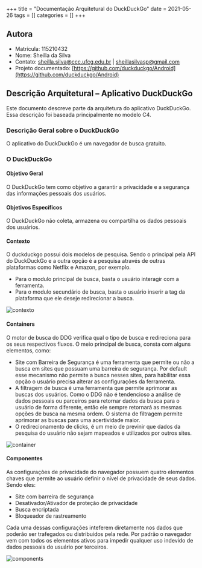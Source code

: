 +++
title = "Documentação Arquitetural do DuckDuckGo"
date = 2021-05-26
tags = []
categories = []
+++

## Autora

- Matrícula: 115210432
- Nome: Sheilla da Silva
- Contato: sheilla.silva@ccc.ufcg.edu.br | sheillasilvasp@gmail.com
- Projeto documentado: [https://github.com/duckduckgo/Android](https://github.com/duckduckgo/Android)

## Descrição Arquitetural – Aplicativo DuckDuckGo

Este documento descreve parte da arquitetura do aplicativo DuckDuckGo. Essa descrição foi baseada principalmente no modelo C4.

### Descrição Geral sobre o DuckDuckGo

O aplicativo do DuckDuckGo é um navegador de busca gratuito.

### O DuckDuckGo

#### Objetivo Geral

O DuckDuckGo tem como objetivo a garantir a privacidade e a segurança das informações pessoais dos usuários.

#### Objetivos Específicos

O DuckDuckGo não coleta, armazena ou compartilha os dados pessoais dos usuários. 

#### Contexto

O duckduckgo possui dois modelos de pesquisa. Sendo o principal pela API do DuckDuckGo e a outra opção é a pesquisa através de outras plataformas como Netflix e Amazon, por exemplo.

* Para o modulo principal de busca, basta o usuário interagir com a ferramenta. 
* Para o modulo secundário de busca, basta o usuário inserir a tag da plataforma que ele deseje redirecionar a busca.

![contexto](context.png)

#### Containers

O motor de busca do DDG verifica qual o tipo de busca e redireciona para os seus respectivos fluxos. O meio principal de busca, consta com alguns elementos, como:

* Site com Barreira de Segurança é uma ferramenta que permite ou não a busca em sites que possuam uma barreira de segurança. Por default esse mecanismo não permite a busca nesses sites, para habilitar essa opção o usuário precisa alterar as configurações da ferramenta.
* A filtragem de busca é uma ferramenta que permite aprimorar as buscas dos usuários. Como o DDG não é tendencioso a análise de dados pessoais ou parceiros para retornar dados da busca para o usuário de forma diferente, então ele sempre retornará as mesmas opções de busca na mesma ordem. O sistema de filtragem permite aprimorar as buscas para uma acertividade maior. 
* O redirecionamento de clicks, é um meio de previnir que dados da pesquisa do usuário não sejam mapeados e utilizados por outros sites.

![container](container.png)

#### Componentes

As configurações de privacidade do navegador possuem quatro elementos chaves que permite ao usuário definir o nível de privacidade de seus dados. Sendo eles:

* Site com barreira de segurança
* Desativador/Ativador de proteção de privacidade
* Busca encriptada
* Bloqueador de rastreamento

Cada uma dessas configurações inteferem diretamente nos dados que poderão ser trafegados ou distribuidos pela rede. Por padrão o navegador vem com todos os elementos ativos para impedir qualquer uso indevido de dados pessoais do usuário por terceiros. 

![components](component.png)